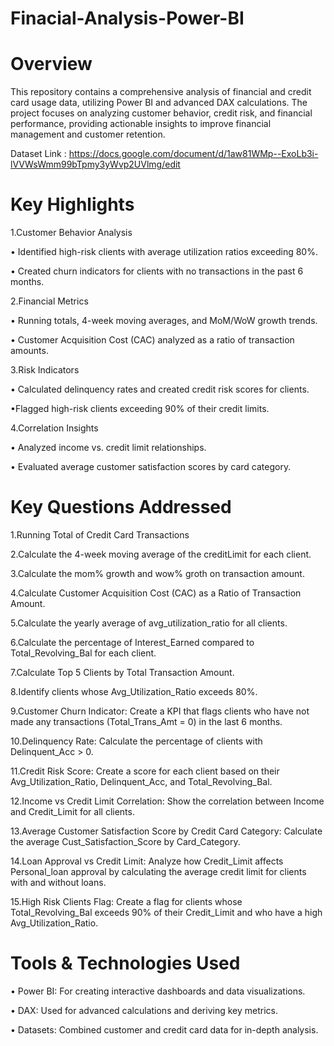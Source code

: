 # Finacial-Analysis-Power-BI

# Overview
This repository contains a comprehensive analysis of financial and credit card usage data, utilizing Power BI and advanced DAX calculations. The project focuses on analyzing customer behavior, credit risk, and financial performance, providing actionable insights to improve financial management and customer retention.

Dataset Link : https://docs.google.com/document/d/1aw81WMp--ExoLb3i-lVVWsWmm99bTpmy3yWvp2UVlmg/edit

# Key Highlights
1.Customer Behavior Analysis

 &#8226; Identified high-risk clients with average utilization ratios exceeding 80%.

 &#8226; Created churn indicators for clients with no transactions in the past 6 months.

2.Financial Metrics

 &#8226; Running totals, 4-week moving averages, and MoM/WoW growth trends.

 &#8226; Customer Acquisition Cost (CAC) analyzed as a ratio of transaction amounts.
 
 3.Risk Indicators

 &#8226; Calculated delinquency rates and created credit risk scores for clients.

 &#8226;Flagged high-risk clients exceeding 90% of their credit limits.

4.Correlation Insights

 &#8226; Analyzed income vs. credit limit relationships.

 &#8226; Evaluated average customer satisfaction scores by card category.

# Key Questions Addressed

1.Running Total of Credit Card Transactions

2.Calculate the 4-week moving average of the creditLimit for each client.

3.Calculate the mom% growth and wow% groth on transaction amount.

4.Calculate Customer Acquisition Cost (CAC) as a Ratio of Transaction Amount.

5.Calculate the yearly average of avg_utilization_ratio for all clients.

6.Calculate the percentage of Interest_Earned compared to Total_Revolving_Bal for each client.

7.Calculate Top 5 Clients by Total Transaction Amount.

8.Identify clients whose Avg_Utilization_Ratio exceeds 80%.

9.Customer Churn Indicator: Create a KPI that flags clients who have not made any transactions (Total_Trans_Amt = 0) in the last 6 months.

10.Delinquency Rate: Calculate the percentage of clients with Delinquent_Acc > 0.

11.Credit Risk Score: Create a score for each client based on their Avg_Utilization_Ratio, Delinquent_Acc, and Total_Revolving_Bal.

12.Income vs Credit Limit Correlation: Show the correlation between Income and Credit_Limit for all clients.

13.Average Customer Satisfaction Score by Credit Card Category: Calculate the average Cust_Satisfaction_Score by Card_Category.

14.Loan Approval vs Credit Limit: Analyze how Credit_Limit affects Personal_loan approval by calculating the average credit limit for clients with and without loans.

15.High Risk Clients Flag: Create a flag for clients whose Total_Revolving_Bal exceeds 90% of their Credit_Limit and who have a high Avg_Utilization_Ratio.
 
# Tools & Technologies Used
 
 &#8226; Power BI: For creating interactive dashboards and data visualizations.
 
 &#8226; DAX: Used for advanced calculations and deriving key metrics.

 &#8226; Datasets: Combined customer and credit card data for in-depth analysis.


